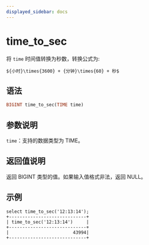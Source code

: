```yaml
---
displayed_sidebar: docs
---
```


# time_to_sec



将 `time` 时间值转换为秒数，转换公式为:

`${小时}\times{3600} + {分钟}\times{60} + 秒$`

## 语法

```Haskell
BIGINT time_to_sec(TIME time)
```

## 参数说明

`time`：支持的数据类型为 TIME。

## 返回值说明

返回 BIGINT 类型的值。如果输入值格式非法，返回 NULL。

## 示例

```plain text
select time_to_sec('12:13:14');
+-----------------------------+
| time_to_sec('12:13:14')     |
+-----------------------------+
|                        43994|
+-----------------------------+
```
